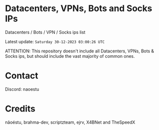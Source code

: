 # Datacenters, VPNs, Bots and Socks IPs
 
Datacenters / Bots / VPN / Socks ips list

Latest update: `Saturday 30-12-2023 03:00:26 UTC` 

ATTENTION: This repository doesn't include all Datacenters, VPNs, Bots & Socks ips, 
but should include the vast majority of common ones.

# Contact
Discord: naoestu

# Credits
nãoéstu, brahma-dev, scriptzteam, ejrv, X4BNet and TheSpeedX
